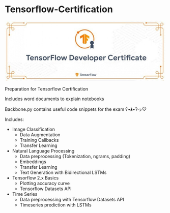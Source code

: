 # Tensorflow-Certification
![Tensorflow Certification](Assets/front.jpeg)

Preparation for Tensorflow Certification

Includes word documents to explain notebooks 

Backbone.py contains useful code snippets for the exam ʕ•́ᴥ•̀ʔっ♡



Includes:

- Image Classification
  - Data Augmentation
  - Training Callbacks
  - Transfer Learning
- Natural Language Processing
  - Data preprocessing (Tokenization, ngrams, padding)
  - Embeddings
  - Transfer Learning
  - Text Generation with Bidirectional LSTMs
- Tensorflow 2.x Basics
  - Plotting accuracy curve
  - Tensorflow Datasets API
- Time Series
  - Data preprocessing with Tensorflow Datasets API
  - Timeseries prediction with LSTMs
